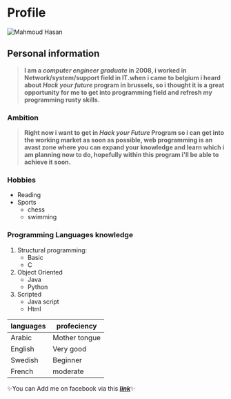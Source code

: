 # Profile

![Mahmoud Hasan](https://raw.githubusercontent.com/MahmoudHasan83/MahmoudHasan83/main/images/resized-profile.jpg)

## Personal information

>**I am a *computer engineer graduate* in 2008, i worked in Network/system/support field in IT.when i came to belgium i heard about _Hack your future_ program in brussels, so i thought it is a great opportunity for me to get into programming field and refresh my programming rusty skills.**

### Ambition

>**Right now i want to get in _Hack your Future_ Program so i can get into the working market as soon as possible, web programming is an avast zone where you can expand your knowledge and learn which i am planning now to do, hopefully within this program i'll be able to achieve it soon.**

### Hobbies

* Reading
* Sports  
  * chess  
  * swimming

### Programming Languages knowledge

1. Structural programming:
   * Basic
   * C
2. Object Oriented
   * Java
   * Python
3. Scripted
   * Java script
   * Html

languages         |       profeciency
------------      |           -------------
Arabic            | Mother tongue
English           | Very good
Swedish           | Beginner
French            | moderate

:sparkles:You can Add me on facebook via this [**_link_**](https://www.facebook.com/mahmoud.hasan):sparkles: